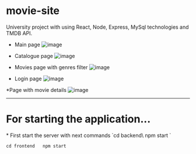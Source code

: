 # movie-site
University project with using React, Node, Express, MySql technologies and TMDB API.

* Main page
![image](https://github.com/gviktoriia/movie-site/assets/75883183/dd84c872-517f-42ea-afad-dc21b2ce1e85)

* Catalogue page
![image](https://github.com/gviktoriia/movie-site/assets/75883183/92f2ef85-a18e-4e91-afa4-0af8fa39cded)

* Movies page with genres filter
![image](https://github.com/gviktoriia/movie-site/assets/75883183/bc83be88-70d1-4ae6-99ed-7e45d63cf30a)

* Login page
![image](https://github.com/gviktoriia/movie-site/assets/75883183/2f0cad43-4399-4ba8-b149-c63d32370be7)

*Page with movie details
![image](https://github.com/gviktoriia/movie-site/assets/75883183/6c03541f-aacf-4812-bc72-9d9aec37e9da)

--- 

<h1>For starting the application...</h1>
 * First start the server with next commands
`cd backend\  
npm start  `

`cd frontend  
npm start  `

